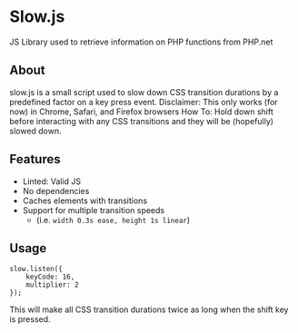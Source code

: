 # Slow.js

JS Library used to retrieve information on PHP functions from PHP.net

## About

slow.js is a small script used to slow down CSS transition durations by a predefined factor on a key press event.
Disclaimer: This only works (for now) in Chrome, Safari, and Firefox browsers
How To: Hold down shift before interacting with any CSS transitions and they will be (hopefully) slowed down.

## Features

<ul>
	<li>Linted: Valid JS</li>
	<li>No dependencies</li>
	<li>Caches elements with transitions</li>
	<li>Support for multiple transition speeds
		<ul>
			<li>(i.e. <code>width 0.3s ease, height 1s linear</code>)</li>
		</ul>
	</li>
</ul>

## Usage

````
slow.listen({
    keyCode: 16,
    multiplier: 2
});
````

This will make all CSS transition durations twice as long when the shift key is pressed.
